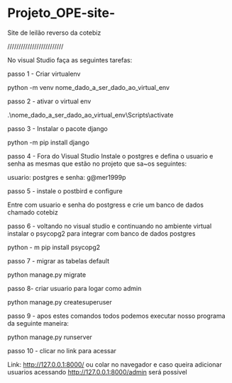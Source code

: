 # Projeto_OPE-site-
Site de leilão reverso da cotebiz

/////////////////////////

No visual Studio faça as seguintes tarefas:

passo 1 - Criar virtualenv

python -m venv nome_dado_a_ser_dado_ao_virtual_env

passo 2 - ativar o virtual env

.\nome_dado_a_ser_dado_ao_virtual_env\Scripts\activate

passo 3 - Instalar o pacote django

python -m pip install django

passo 4 - Fora do Visual Studio Instale o postgres e defina o usuario e senha as mesmas que estão no projeto que sa~os seguintes:

usuario: postgres e senha: g@mer1999p

passo 5 - instale o postbird e configure

Entre com usuario e senha do postgress e crie um banco de dados chamado cotebiz

passo 6 - voltando no visual studio e continuando no ambiente virtual instalar o psycopg2 para integrar com banco de dados postgres

python - m pip install psycopg2

passo 7 - migrar as tabelas default

python manage.py migrate

passo 8- criar usuario para logar como admin

python manage.py createsuperuser

passo 9 - apos estes comandos todos podemos executar nosso programa da seguinte maneira:

python manage.py runserver

passo 10 - clicar no link para acessar

Link: http://127.0.0.1:8000/ ou colar no navegador e caso queira adicionar usuarios acessando http://127.0.0.1:8000/admin será possivel
